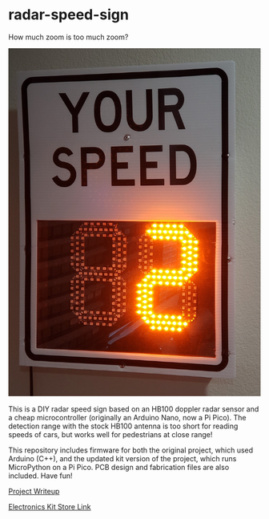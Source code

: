 # radar-speed-sign
How much zoom is too much zoom?

![Radar speed sign mounted to my wall](images/radar_speed_sign.jpg)

This is a DIY radar speed sign based on an HB100 doppler radar sensor and a cheap microcontroller (originally an Arduino Nano, now a Pi Pico). The detection range with the stock HB100 antenna is too short for reading speeds of cars, but works well for pedestrians at close range!

This repository includes firmware for both the original project, which used Arduino (C++), and the updated kit version of the project, which runs MicroPython on a Pi Pico. PCB design and fabrication files are also included. Have fun!

[Project Writeup](https://johnmcnelly.com/arduino-radar-speed-sign/)

[Electronics Kit Store Link](https://pantsforbirds.com/product/radar-speed-sign/)